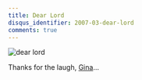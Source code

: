 ```yaml
---
title: Dear Lord
disqus_identifier: 2007-03-dear-lord
comments: true
---
```


![dear lord][1]

Thanks for the laugh, [Gina][2]...

[1]:http://data.tumblr.com/55735_400.jpg
[2]:http://www.scribbling.net/post/55735
